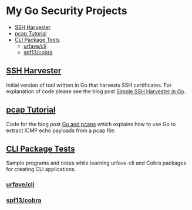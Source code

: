 # My Go Security Projects

<!-- MarkdownTOC -->

- [SSH Harvester](#ssh-harvester)
- [pcap Tutorial](#pcap-tutorial)
- [CLI Package Tests](#cli-package-tests)
    - [urfave/cli](#urfavecli)
    - [spf13/cobra](#spf13cobra)

<!-- /MarkdownTOC -->

<a name="ssh-harvester"></a>
## [SSH Harvester](ssh-harvester)
Initial version of tool written in Go that harvests SSH certificates. For explanation of code please see the blog post [Simple SSH Harvester in Go][go-sshharvester].

<a name="pcap-tutorial"></a>
## [pcap Tutorial](pcap-tutorial)
Code for the blog post [Go and pcaps][go-pcap] which explains how to use Go to extract ICMP echo payloads from a pcap file.

<a name="cli-package-tests"></a>
## [CLI Package Tests](cli-package-tests)
Sample programs and notes while learning urfave-cli and Cobra packages for creating CLI applications.

<a name="urfavecli"></a>
### [urfave/cli](cli-package-tests/urfave-cli)

<a name="spf13cobra"></a>
### [spf13/cobra](cli-package-tests/spf13-cobra)

<!-- Links -->

[go-pcap]: https://parsiya.net/blog/2017-12-03-go-and-pcaps/
[go-sshharvester]: https://parsiya.net/blog/2017-12-28-simple-ssh-harvester-in-go/
